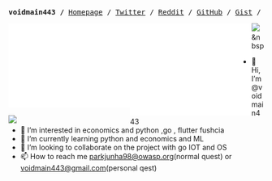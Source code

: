 <p><pre align="center">
<strong>voidmain443 /</strong> <a href="https://www.labri.fr/perso/nrougier">Homepage</a> / <a href="">Twitter</a> / <a href="">Reddit</a> / <a href="">GitHub</a> / <a href="">Gist</a> / <a href="">Stackoveflow</a> / <a href="">Slideshare</a> / <a href="">Shadertoy</a></pre></p>

<a href="https://metrics.lecoq.io/about/voidmain443"><img src="metrics-base.svg" align="left" width="47.5%"></img></a>
<a href="https://metrics.lecoq.io/about/voidmain443"><img src="metrics-achievements.svg" align="left" width="47.5%"></img></a>

<a href="https://github-readme-stats.vercel.app/api?username=voidmain443&bg_color=0,0E9986,349986,D69986,FF9986&title_color=fff&text_color=fff"><img src="https://github-readme-stats.vercel.app/api?username=voidmain443&bg_color=0,0E9986,349986,D69986,FF9986&title_color=fff&text_color=fff" align="left" width="47.5%"></img></a>
   
   <img src="https://img.shields.io/badge/쓰고자하는_텍스트-컬러코드?style=flat-square&logo=simpleicons에서_아이콘이름&logoColor=white"/></a>&nbsp
- 👋 Hi, I’m @voidmain443
- 👀 I’m interested in economics and python ,go , flutter fushcia
- 🌱 I’m currently learning python and economics and ML
- 💞️ I’m looking to collaborate on the project with go IOT and OS 
- 📫 How to reach me parkjunha98@owasp.org(normal quest) or voidmain443@gmail.com(personal qest)

<!---
voidmain443/voidmain443 is a ✨ special ✨ repository because its `README.md` (this file) appears on your GitHub profile.
You can click the Preview link to take a look at your changes.
--->
